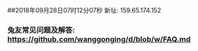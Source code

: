 ##2018年09月28日07时12分07秒 新址: 159.65.174.152
### 兔友常见问题及解答: https://github.com/wanggonging/d/blob/w/FAQ.md
